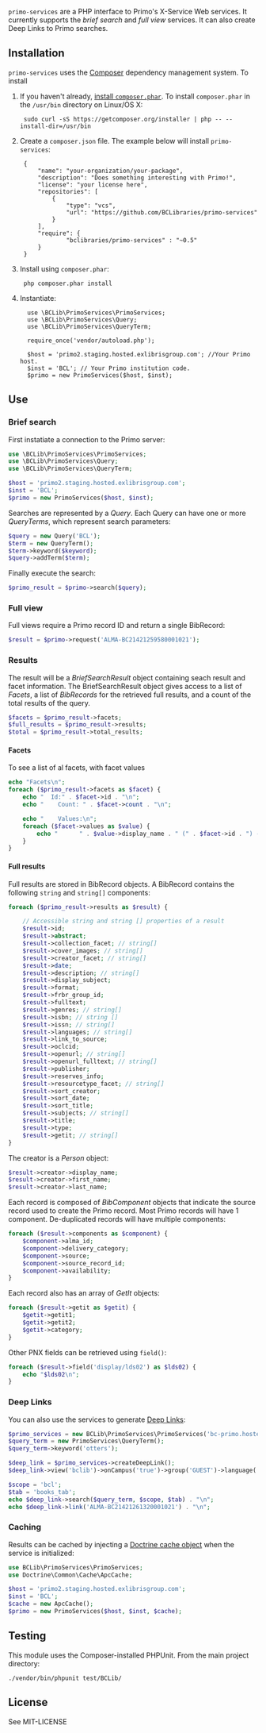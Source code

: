 `primo-services` are a PHP interface to Primo's X-Service Web services. It currently supports the *brief search* and *full view* services. It can also create Deep Links to Primo searches.

## Installation

`primo-services` uses the [Composer](http://getcomposer.org/) dependency management system. To install 

1. If you haven't already, [install `composer.phar`](http://getcomposer.org/doc/00-intro.md#installation-nix). To install `composer.phar` in the `/usr/bin` directory on Linux/OS X:
 
		sudo curl -sS https://getcomposer.org/installer | php -- --install-dir=/usr/bin

2. Create a `composer.json` file. The example below will install `primo-services`:

        {
            "name": "your-organization/your-package",
            "description": "Does something interesting with Primo!",
            "license": "your license here",
            "repositories": [
                {
                    "type": "vcs",
                    "url": "https://github.com/BCLibraries/primo-services"
                }
            ],
            "require": {
                    "bclibraries/primo-services" : "~0.5"
            }
        }
    
3. Install using `composer.phar`:

		php composer.phar install
		
4. Instantiate:

         use \BCLib\PrimoServices\PrimoServices;
         use \BCLib\PrimoServices\Query;
         use \BCLib\PrimoServices\QueryTerm;
       
         require_once('vendor/autoload.php');
       
         $host = 'primo2.staging.hosted.exlibrisgroup.com'; //Your Primo host.
         $inst = 'BCL'; // Your Primo institution code.
         $primo = new PrimoServices($host, $inst);
   
## Use

### Brief search

First instatiate a connection to the Primo server:

```PHP
use \BCLib\PrimoServices\PrimoServices;
use \BCLib\PrimoServices\Query;
use \BCLib\PrimoServices\QueryTerm;

$host = 'primo2.staging.hosted.exlibrisgroup.com';
$inst = 'BCL';
$primo = new PrimoServices($host, $inst);
```

Searches are represented by a *Query*. Each Query can have one or more *QueryTerms*, which represent search parameters:

```PHP
$query = new Query('BCL');
$term = new QueryTerm();
$term->keyword($keyword);
$query->addTerm($term);
```

Finally execute the search:

```PHP
$primo_result = $primo->search($query);
```

### Full view

Full views require a Primo record ID and return a single BibRecord:

```PHP
$result = $primo->request('ALMA-BC21421259580001021');
```

### Results

The result will be a *BriefSearchResult* object containing seach result and facet information. The BriefSearchResult object gives access to a list of *Facets*, a list of *BibRecords* for the retrieved full results, and a count of the total results of the query.

```PHP
$facets = $primo_result->facets;
$full_results = $primo_result->results;
$total = $primo_result->total_results;
```

#### Facets

To see a list of al facets, with facet values 

```PHP
echo "Facets\n";
foreach ($primo_result->facets as $facet) {
    echo "  Id:" . $facet->id . "\n";
    echo "    Count: " . $facet->count . "\n";

    echo "    Values:\n";
    foreach ($facet->values as $value) {
        echo "      " . $value->display_name . " (" . $facet->id . ") - " . $facet->count . "\n";
    }
}
```

#### Full results

Full results are stored in BibRecord objects. A BibRecord contains the following `string` and `string[]` components:

```PHP
foreach ($primo_result->results as $result) {

    // Accessible string and string [] properties of a result
    $result->id;
    $result->abstract;
    $result->collection_facet; // string[]
    $result->cover_images; // string[]
    $result->creator_facet; // string[]
    $result->date;
    $result->description; // string[]
    $result->display_subject;
    $result->format;
    $result->frbr_group_id;
    $result->fulltext;
    $result->genres; // string[]
    $result->isbn; // string []
    $result->issn; // string[]
    $result->languages; // string[]
    $result->link_to_source;
    $result->oclcid;    
    $result->openurl; // string[]
    $result->openurl_fulltext; // string[]
    $result->publisher;
    $result->reserves_info;
    $result->resourcetype_facet; // string[]
    $result->sort_creator;
    $result->sort_date;
    $result->sort_title;
    $result->subjects; // string[]
    $result->title;
    $result->type;
    $result->getit; // string[]
}
```

The creator is a *Person* object:

```PHP
$result->creator->display_name;
$result->creator->first_name;
$result->creator->last_name;
```

Each record is composed of *BibComponent* objects that indicate the source record used to create the Primo record. Most Primo records will have 1 component. De-duplicated records will have multiple components:

```PHP
foreach ($result->components as $component) {
    $component->alma_id;
    $component->delivery_category;
    $component->source;
    $component->source_record_id;
    $component->availability;
}
```

Each record also has an array of *GetIt* objects:
 
```PHP
foreach ($result->getit as $getit) {
    $getit->getit1;
    $getit->getit2;
    $getit->category;
}
```

Other PNX fields can be retrieved using `field()`:

```PHP
foreach ($result->field('display/lds02') as $lds02) {
    echo "$lds02\n";
}
```

### Deep Links

You can also use the services to generate [Deep Links](http://www.exlibrisgroup.org/display/PrimoOI/Deep+Links):

```PHP
$primo_services = new BCLib\PrimoServices\PrimoServices('bc-primo.hosted.exlibrisgroup.com', 'BCL');
$query_term = new PrimoServices\QueryTerm();
$query_term->keyword('otters');

$deep_link = $primo_services->createDeepLink();
$deep_link->view('bclib')->onCampus('true')->group('GUEST')->language('eng');

$scope = 'bcl';
$tab = 'books_tab';
echo $deep_link->search($query_term, $scope, $tab) . "\n";
echo $deep_link->link('ALMA-BC21421261320001021') . "\n";
```

### Caching

Results can be cached by injecting a [Doctrine cache object](http://docs.doctrine-project.org/en/2.0.x/reference/caching.html) when the service is initialized:

```PHP
use BCLib\PrimoServices\PrimoServices;
use Doctrine\Common\Cache\ApcCache;

$host = 'primo2.staging.hosted.exlibrisgroup.com';
$inst = 'BCL';
$cache = new ApcCache();
$primo = new PrimoServices($host, $inst, $cache);
```

## Testing

This module uses the Composer-installed PHPUnit. From the main project directory:

    ./vendor/bin/phpunit test/BCLib/
    
## License

See MIT-LICENSE


